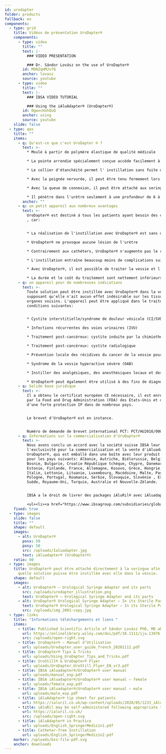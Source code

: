 ```yaml
---
id: urodapter
folder: products
fallback: en
components:
  - type: grid
    title: Vidéos de présentation UroDapter®
    components:
      - type: video
        title: ""
        text: |-
          ### VIDEO PRESENTATION

          ### Dr. Sándor Lovász on the use of UroDapter®
        id: MONZqHMJv7Q
        anchor: lovasz
        source: youtube
      - type: video
        title: ""
        text: |-
          ### IBSA VIDEO TUTORIAL

          ### Using the iAluAdapter® (UroDapter®)
        id: OgwxcHuhQuQ
        anchor: using
        source: youtube
    slide: false
  - type: qas
    title: ""
    items:
      - q: Qu'est-ce que c'est UroDapter ® ?
        text: >-
          * Moulé à partir de polymère élastique de qualité médicale

          * La pointe arrondie spécialement conçue accède facilement à l'orifice urétral externe

          * Le collier d'étanchéité permet l' instillation sans fuite de la vessie

          * Avec la poignée nervurée, il peut être tenu fermement lors du montage

          * Avec la queue de connexion, il peut être attaché aux seringues Luer Slip et Luer Lock

          * Il pénètre dans l'urètre seulement à une profondeur de 6 à 8 mm
        anchor: ""
      - q: un petit appareil aux nombreux avantages
        text: >-
          UroDapter® est destiné á tous les patients ayant besoin des cathéters
          , car:


          * La réalisation de l'instillation avec UroDapter® est sans douleur

          * UroDapter® ne provoque aucune lésion de l'urètre

          * Contrairement aux cathéters, UroDapter® n'augmente pas le risque d'infections des voies urinaires

          * L'instillation entraîne beaucoup moins de complications suite aux traitements

          * Avec UroDapter®, il est possible de traiter la vessie et l'urètre en même temps , ce qui est impossible avec un cathéter

          * La durée et le coût du traitement sont nettement inférieurs
      - q: un appareil pour de nombreuses indications
        text: >-
          Toute solution peut être instillée avec UroDapter® dans la vessie, en
          supposant qu'elle n'ait aucun effet indésirable sur les tissus ou
          organes voisins. L'appareil peut être appliqué dans le traitement des
          conditions suivantes:


          * Cystite interstitielle/syndrome de douleur vésicale (CI/SVD)

          * Infections récurrentes des voies urinaires (IVU)

          * Traitement post-cancéreux: cystite induite par la chimiothérapie

          * Traitement post-cancéreux: cystite radiologique

          * Prévention locale des récidives du cancer de la vessie pour patientes

          * Syndrome de la vessie hyperactive sévère (OAB)

          * Instiller des analgésiques, des anesthésiques locaux et des antiphlogistiques pour toute indication

          * UroDapter® peut également être utilisé à des fins de diagnostic - par exemple, urétrographie rétrograde, fistulographie
      - q: Solide base juridique
        text: >-
          Il a obtenu le certificat européen CE nécessaire, il est enregistré
          par la Food and Drug Administration (FDA) des États-Unis et dispose
          d'une forte protection IP dans de nombreux pays.


          Le brevet d'UroDapter® est en instance.


          Numéro de demande de brevet international PCT: PCT/HU2016/000063
      - q: Informations sur la commercialisation d'UroDapter®
        text: >-
          Nous avons conclu un accord avec la société suisse IBSA leur accordant
          l'exclusivité pour la commercialisation et la vente d'iAluadapter® /
          UroDapter®, qui est emballé dans une boîte avec leur produit iAluRil®
          pour les pays suivants: Albanie, Autriche, Biélorussie, Belgique,
          Bosnie, Bulgarie, Croatie République tchèque, Chypre, Danemark,
          Estonie, Finlande, France, Allemagne, Kosovo, Grèce, Hongrie, Irlande,
          Italie, Lettonie, Lituanie, Luxembourg, Macédoine, Malte, Pays-Bas,
          Pologne, Portugal, Roumanie, Serbie, Slovaquie, Slovénie , Espagne,
          Suède, Royaume-Uni, Turquie, Australie et Nouvelle-Zélande.


          IBSA a le droit de livrer des packages iAluRil® avec iAluadapter®/UroDapter® et/ou l'adaptateur en tant que produit autonome sur une base non exclusive dans les pays suivants: Ukraine, Russie, Bahreïn, Oman, Koweït, Qatar, Arabie Saoudite, Emirats Arabes Unis, Egypte, Algérie, Jordanie, Palestine, Liban, Irak, Libye, Maroc, Tunisie, Israël, Iran, Corée du Sud, Indonésie, Chine, Singapour, Taiwan, Turkménistan, Malaisie, Colombie, Argentine, Barbade, Bolivie, Brésil , Chili, Costa Rica, République dominicaine, Équateur, El Salvador, Guatemala, Honduras, Mexique, Nicaragua, Panama, Paraguay, Pérou, Venezuela, Nigéria, Kenya, Gabon et Ghana.

          <ul><li><a href="https://www.ibsagroup.com/subsidiaries/global-network.html" rel="noopener" target="_blank">IBSA Global Network</a></li></ul>
    fixed: true
  - type: images
    slide: false
    title: ""
    shape: default
    images:
      - alt: UroDapter®
        posx: 50
        posy: 50
        src: /uploads/Ialuadapter.jpg
        text: iAluadapter® (UroDapter®)
    ratio: 90
  - type: images
    title: UroDapter® peut être attaché directement à la seringue afin que n'importe
      quelle solution puisse être instillée avec elle dans la vessie.
    shape: default
    images:
      - alt: UroDapter® – Urological Syringe Adapter and its parts
        src: /uploads/urodapter_illustration.png
        text: UroDapter® – Urological Syringe Adapter and its parts
      - alt: UroDapter® Urological Syringe Adapter – In its Sterile Packaging
        text: UroDapter® Urological Syringe Adapter – In its Sterile Packaging
        src: /uploads/img_2001-copy.jpg
  - type: links
    title: "Informations téléchargements et liens "
    items:
      - title: Published Scientific Article of Sándor Lovász PhD, MD about UroDapter
        url: https://onlinelibrary.wiley.com/doi/pdf/10.1111/iju.13976
        src: /uploads/open-right.svg
      - title: UroDapter® – Manuel d’Utilisation
        url: uploads/Urodapter_user_guide_french_20201112.pdf
      - title: UroDapter® Tips & Tricks
        url: uploads/Using_UroDapter_Tips_and_Tricks.pdf
      - title: UroStill® & UroDapter® Flyer
        url: uploads/UroDapter_UroStill_Flyer_EN_vr3.pdf
      - title: IBSA iAluadapter®/UroDapter® user manual
        url: uploads/manual_exp.pdf
      - title: IBSA iAluadapter®/UroDapter® user manual – female
        url: uploads/female_exp.pdf
      - title: IBSA iAluadapter®/UroDapter® user manual – male
        url: uploads/male_exp.pdf
      - title: iAluAdapter® tip sheet for patients
        url: https://ialuril.co.uk/wp-content/uploads/2020/05/1233_iAluradapterTipSheetPatients_St03.pdf
      - title: iAluRil may be self-administered following appropriate training
        url: https://ialuril.co.uk/
        src: /uploads/open-right.svg
      - title: iAluAdapter® in Practice
        url: uploads/English_SpringerMedizin1.pdf
      - title: Catheter-free Instillation
        url: uploads/English_SpringerMedizin2.pdf
    marker: /uploads/bxs-file-pdf.svg
    anchor: downloads
---
```


